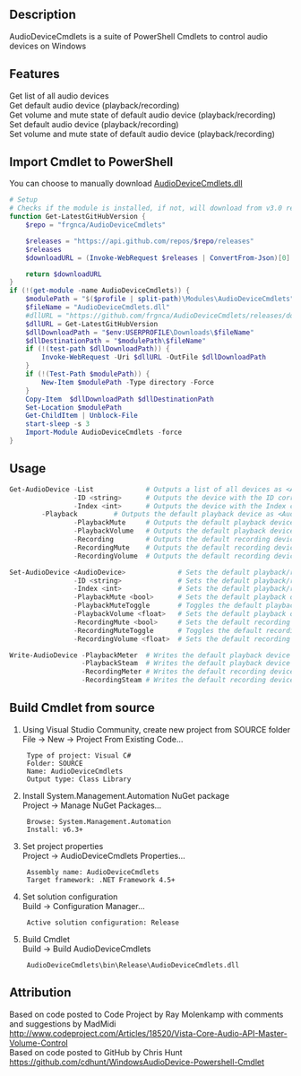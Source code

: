 ## Description
AudioDeviceCmdlets is a suite of PowerShell Cmdlets to control audio devices on Windows


## Features
Get list of all audio devices  
Get default audio device (playback/recording)  
Get volume and mute state of default audio device (playback/recording)  
Set default audio device (playback/recording)  
Set volume and mute state of default audio device (playback/recording)  


## Import Cmdlet to PowerShell
You can choose to manually download <a href="https://github.com/frgnca/AudioDeviceCmdlets/releases/download/v3.0/AudioDeviceCmdlets.dll">AudioDeviceCmdlets.dll</a>
```powershell
# Setup
# Checks if the module is installed, if not, will download from v3.0 release and install the module.
function Get-LatestGitHubVersion {
    $repo = "frgnca/AudioDeviceCmdlets"

    $releases = "https://api.github.com/repos/$repo/releases"
    $releases
    $downloadURL = (Invoke-WebRequest $releases | ConvertFrom-Json)[0].assets[0].browser_download_url

    return $downloadURL
}
if (!(get-module -name AudioDeviceCmdlets)) {
    $modulePath = "$($profile | split-path)\Modules\AudioDeviceCmdlets"
    $fileName = "AudioDeviceCmdlets.dll"
    #dllURL = "https://github.com/frgnca/AudioDeviceCmdlets/releases/download/v3.0/AudioDeviceCmdlets.dll"
    $dllURL = Get-LatestGitHubVersion
    $dllDownloadPath = "$env:USERPROFILE\Downloads\$fileName"
    $dllDestinationPath = "$modulePath\$fileName"
    if (!(test-path $dllDownloadPath)) {
        Invoke-WebRequest -Uri $dllURL -OutFile $dllDownloadPath
    }
    if (!(Test-Path $modulePath)) {
        New-Item $modulePath -Type directory -Force
    }
    Copy-Item  $dllDownloadPath $dllDestinationPath
    Set-Location $modulePath
    Get-ChildItem | Unblock-File
    start-sleep -s 3
    Import-Module AudioDeviceCmdlets -force
}
```


## Usage
```PowerShell
Get-AudioDevice -List             # Outputs a list of all devices as <AudioDevice>
                -ID <string>      # Outputs the device with the ID corresponding to the given <string>
                -Index <int>      # Outputs the device with the Index corresponding to the given <int>
		-Playback         # Outputs the default playback device as <AudioDevice>
                -PlaybackMute     # Outputs the default playback device's mute state as <bool>
                -PlaybackVolume   # Outputs the default playback device's volume level on 100 as <float>
                -Recording        # Outputs the default recording device as <AudioDevice>
                -RecordingMute    # Outputs the default recording device's mute state as <bool>
                -RecordingVolume  # Outputs the default recording device's volume level on 100 as <float>
```
```PowerShell
Set-AudioDevice <AudioDevice>             # Sets the default playback/recording device to the given <AudioDevice>, can be piped
                -ID <string>              # Sets the default playback/recording device to the device with the ID corresponding to the given <string>
                -Index <int>              # Sets the default playback/recording device to the device with the Index corresponding to the given <int>
                -PlaybackMute <bool>      # Sets the default playback device's mute state to the given <bool>
                -PlaybackMuteToggle       # Toggles the default playback device's mute state
                -PlaybackVolume <float>   # Sets the default playback device's volume level on 100 to the given <float>
                -RecordingMute <bool>     # Sets the default recording device's mute state to the given <bool>
                -RecordingMuteToggle      # Toggles the default recording device's mute state
                -RecordingVolume <float>  # Sets the default recording device's volume level on 100 to the given <float>
```
```PowerShell
Write-AudioDevice -PlaybackMeter  # Writes the default playback device's power output on 100 as a meter
                  -PlaybackSteam  # Writes the default playback device's power output on 100 as a stream of <int>
                  -RecordingMeter # Writes the default recording device's power output on 100 as a meter
                  -RecordingSteam # Writes the default recording device's power output on 100 as a stream of <int>
```


## Build Cmdlet from source

1. Using Visual Studio Community, create new project from SOURCE folder  
    File -> New -> Project From Existing Code...
    
		Type of project: Visual C#
		Folder: SOURCE
		Name: AudioDeviceCmdlets
		Output type: Class Library

2. Install System.Management.Automation NuGet package  
    Project -> Manage NuGet Packages...

		Browse: System.Management.Automation
		Install: v6.3+

3. Set project properties  
	Project -> AudioDeviceCmdlets Properties...

		Assembly name: AudioDeviceCmdlets
		Target framework: .NET Framework 4.5+

4. Set solution configuration  
    Build -> Configuration Manager...

		Active solution configuration: Release

5. Build Cmdlet  
    Build -> Build AudioDeviceCmdlets

        AudioDeviceCmdlets\bin\Release\AudioDeviceCmdlets.dll


## Attribution

Based on code posted to Code Project by Ray Molenkamp with comments and suggestions by MadMidi  
http://www.codeproject.com/Articles/18520/Vista-Core-Audio-API-Master-Volume-Control  
Based on code posted to GitHub by Chris Hunt  
https://github.com/cdhunt/WindowsAudioDevice-Powershell-Cmdlet  

